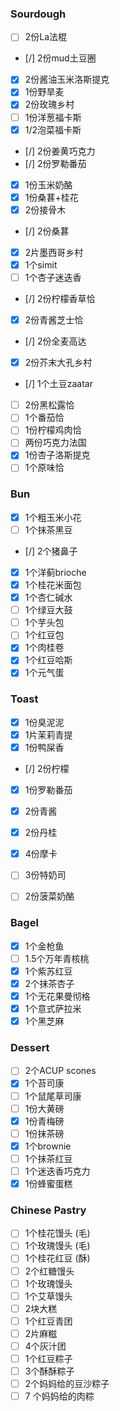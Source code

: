 ### Sourdough
- [ ] 2份La法棍
- [/] 2份mud土豆圈
- [x] 2份酱油玉米洛斯提克
- [x] 1份野旱麦
- [x] 2份玫瑰乡村
- [ ] 1份洋葱福卡斯
- [x] 1/2泡菜福卡斯
- [/] 2份姜黄巧克力
- [/] 2份罗勒番茄
- [x] 1份玉米奶酪
- [x] 1份桑葚+桂花
- [x] 2份接骨木
- [/] 2份桑葚
- [x] 2片墨西哥乡村
- [x] 1个simit
- [ ] 1个杏子迷迭香
- [/] 2份柠檬香草恰
- [x] 2份青酱芝士恰
- [/] 2份全麦高达
- [x] 2份芥末大孔乡村
- [/] 1个土豆zaatar
- [ ] 2份黑松露恰
- [ ] 1个番茄恰
- [ ] 1份柠檬鸡肉恰
- [ ] 两份巧克力法国
- [x] 1份杏子洛斯提克
- [ ] 1个原味恰

### Bun
- [x] 1个粗玉米小花
- [ ] 1个抹茶黑豆
- [/] 2个猪鼻子
- [x] 1个洋蓟brioche
- [x] 1个桂花米面包
- [x] 1个杏仁碱水
- [ ] 1个绿豆大鼓
- [ ] 1个芋头包
- [ ] 1个红豆包
- [x] 1个肉桂卷
- [x] 1个红豆哈斯
- [x] 1个元气蛋

### Toast
- [x] 1份臭泥泥
- [x] 1片茉莉青提
- [x] 1份鸭屎香
- [/] 2份柠檬
- [x] 1份罗勒番茄
- [x] 2份青酱
- [x] 2份丹桂
- [x] 4份摩卡
- [ ] 3份特奶司
- [ ] 2份菠菜奶酪


### Bagel
- [x] 1个金枪鱼
- [ ] 1.5个万年青核桃
- [x] 1个紫苏红豆
- [x] 2个抹茶杏子
- [x] 1个无花果曼彻格
- [x] 1个意式萨拉米
- [x] 1个黑芝麻

### Dessert
- [ ] 2个ACUP scones
- [x] 1个苔司康
- [ ] 1个鼠尾草司康
- [ ] 1份大黄磅
- [x] 1份青梅磅
- [ ] 1份抹茶磅
- [x] 1个brownie
- [ ] 1个抹茶红豆
- [ ] 1个迷迭香巧克力
- [x] 1份蜂蜜蛋糕

### Chinese Pastry
- [ ] 1个桂花馒头  (毛)
- [ ] 1个玫瑰馒头 (毛)
- [ ] 1个桂花红豆 (酥)
- [ ] 2个红糖馒头
- [ ] 1个玫瑰馒头
- [ ] 1个艾草馒头
- [ ] 2块大糕
- [ ] 1个红豆青团
- [ ] 2片麻糍
- [ ] 4个灰汁团
- [ ] 1个红豆粽子
- [ ] 3个酥酥粽子
- [ ] 2个妈妈给的豆沙粽子
- [ ] 7 个妈妈给的肉粽
